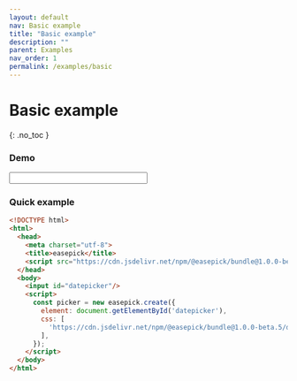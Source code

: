 ```yaml
---
layout: default
nav: Basic example
title: "Basic example"
description: ""
parent: Examples
nav_order: 1
permalink: /examples/basic
---
```


# Basic example
{: .no_toc }

### Demo

<input id="eg-basic" class="form-control demo-wrapper" data-cfg="egbasic" style="width: 250px;"/>

### Quick example

```html
<!DOCTYPE html>
<html>
  <head>
    <meta charset="utf-8">
    <title>easepick</title>
    <script src="https://cdn.jsdelivr.net/npm/@easepick/bundle@1.0.0-beta.5/dist/index.umd.min.js"></script>
  </head>
  <body>
    <input id="datepicker"/>
    <script>
      const picker = new easepick.create({
        element: document.getElementById('datepicker'),
        css: [
          'https://cdn.jsdelivr.net/npm/@easepick/bundle@1.0.0-beta.5/dist/index.css',
        ],
      });
    </script>
  </body>
</html>
```